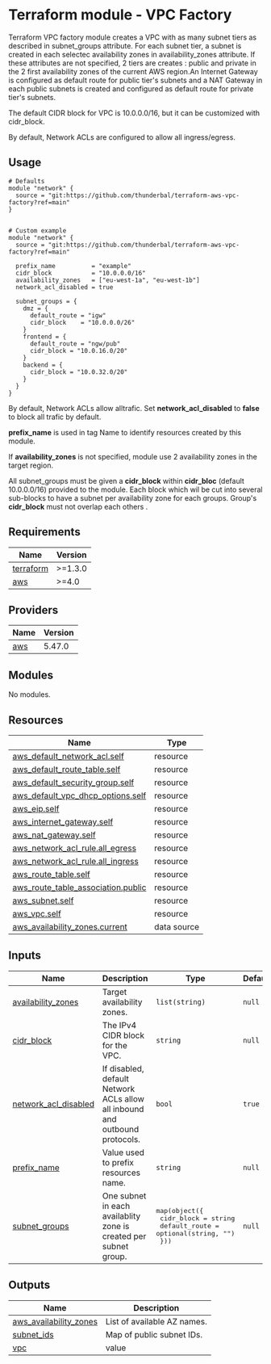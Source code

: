 # Terraform module - VPC Factory

Terraform VPC factory module creates a VPC with as many subnet tiers as described in subnet_groups attribute.
For each subnet tier, a subnet is created in each selectec availability zones in availability_zones attribute.
If these attributes are not specified, 2 tiers are creates : public and private in the 2 first availability
zones of the current AWS region.An Internet Gateway is configured as default route for public tier's subnets
and a NAT Gateway in each public subnets is created and configured as default route for private tier's subnets.

The default CIDR block for VPC is 10.0.0.0/16, but it can be customized with cidr_block.

By default, Network ACLs are configured to allow all ingress/egress.

## Usage

```
# Defaults
module "network" {
  source = "git:https://github.com/thunderbal/terraform-aws-vpc-factory?ref=main"
}


# Custom example
module "network" {
  source = "git:https://github.com/thunderbal/terraform-aws-vpc-factory?ref=main"

  prefix_name          = "example"
  cidr_block           = "10.0.0.0/16"
  availability_zones   = ["eu-west-1a", "eu-west-1b"]
  network_acl_disabled = true

  subnet_groups = {
    dmz = {
      default_route = "igw"
      cidr_block    = "10.0.0.0/26"
    }
    frontend = {
      default_route = "ngw/pub"
      cidr_block = "10.0.16.0/20"
    }
    backend = {
      cidr_block = "10.0.32.0/20"
    }
  }
}
```

By default, Network ACLs allow alltrafic. Set __network_acl_disabled__ to __false__ to block all trafic by default.

__prefix_name__ is used in tag Name to identify resources created by this module.

If __availability_zones__ is not specified, module use 2 availability zones in the target region.

All subnet_groups must be given a __cidr_block__ within __cidr_bloc__ (default 10.0.0.0/16) provided
to the module. Each block which wil be cut into several sub-blocks to have a subnet per availability
zone for each groups. Group's __cidr_block__ must not overlap each others .

<!-- BEGIN_TF_DOCS -->
## Requirements

| Name | Version |
|------|---------|
| <a name="requirement_terraform"></a> [terraform](#requirement\_terraform) | >=1.3.0 |
| <a name="requirement_aws"></a> [aws](#requirement\_aws) | >=4.0 |

## Providers

| Name | Version |
|------|---------|
| <a name="provider_aws"></a> [aws](#provider\_aws) | 5.47.0 |

## Modules

No modules.

## Resources

| Name | Type |
|------|------|
| [aws_default_network_acl.self](https://registry.terraform.io/providers/hashicorp/aws/latest/docs/resources/default_network_acl) | resource |
| [aws_default_route_table.self](https://registry.terraform.io/providers/hashicorp/aws/latest/docs/resources/default_route_table) | resource |
| [aws_default_security_group.self](https://registry.terraform.io/providers/hashicorp/aws/latest/docs/resources/default_security_group) | resource |
| [aws_default_vpc_dhcp_options.self](https://registry.terraform.io/providers/hashicorp/aws/latest/docs/resources/default_vpc_dhcp_options) | resource |
| [aws_eip.self](https://registry.terraform.io/providers/hashicorp/aws/latest/docs/resources/eip) | resource |
| [aws_internet_gateway.self](https://registry.terraform.io/providers/hashicorp/aws/latest/docs/resources/internet_gateway) | resource |
| [aws_nat_gateway.self](https://registry.terraform.io/providers/hashicorp/aws/latest/docs/resources/nat_gateway) | resource |
| [aws_network_acl_rule.all_egress](https://registry.terraform.io/providers/hashicorp/aws/latest/docs/resources/network_acl_rule) | resource |
| [aws_network_acl_rule.all_ingress](https://registry.terraform.io/providers/hashicorp/aws/latest/docs/resources/network_acl_rule) | resource |
| [aws_route_table.self](https://registry.terraform.io/providers/hashicorp/aws/latest/docs/resources/route_table) | resource |
| [aws_route_table_association.public](https://registry.terraform.io/providers/hashicorp/aws/latest/docs/resources/route_table_association) | resource |
| [aws_subnet.self](https://registry.terraform.io/providers/hashicorp/aws/latest/docs/resources/subnet) | resource |
| [aws_vpc.self](https://registry.terraform.io/providers/hashicorp/aws/latest/docs/resources/vpc) | resource |
| [aws_availability_zones.current](https://registry.terraform.io/providers/hashicorp/aws/latest/docs/data-sources/availability_zones) | data source |

## Inputs

| Name | Description | Type | Default | Required |
|------|-------------|------|---------|:--------:|
| <a name="input_availability_zones"></a> [availability\_zones](#input\_availability\_zones) | Target availability zones. | `list(string)` | `null` | no |
| <a name="input_cidr_block"></a> [cidr\_block](#input\_cidr\_block) | The IPv4 CIDR block for the VPC. | `string` | `null` | no |
| <a name="input_network_acl_disabled"></a> [network\_acl\_disabled](#input\_network\_acl\_disabled) | If disabled, default Network ACLs allow all inbound and outbound protocols. | `bool` | `true` | no |
| <a name="input_prefix_name"></a> [prefix\_name](#input\_prefix\_name) | Value used to prefix resources name. | `string` | `null` | no |
| <a name="input_subnet_groups"></a> [subnet\_groups](#input\_subnet\_groups) | One subnet in each availablity zone is created per subnet group. | <pre>map(object({<br>    cidr_block    = string<br>    default_route = optional(string, "")<br>  }))</pre> | `null` | no |

## Outputs

| Name | Description |
|------|-------------|
| <a name="output_aws_availability_zones"></a> [aws\_availability\_zones](#output\_aws\_availability\_zones) | List of available AZ names. |
| <a name="output_subnet_ids"></a> [subnet\_ids](#output\_subnet\_ids) | Map of public subnet IDs. |
| <a name="output_vpc"></a> [vpc](#output\_vpc) | value |
<!-- END_TF_DOCS -->
